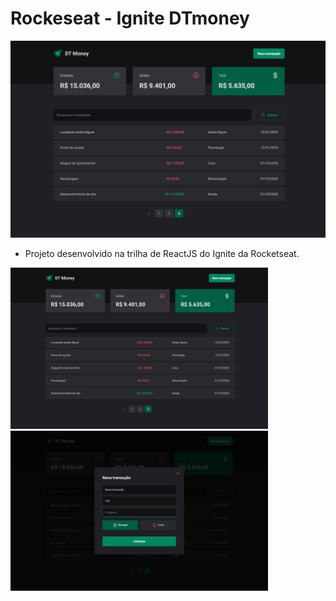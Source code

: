 # Rockeseat - Ignite DTmoney

<img src="./public/readme-images/transactions.png" />

- Projeto desenvolvido na trilha de ReactJS do Ignite da Rocketseat.

<div>
  <img width="412" src="./public/readme-images/transactions.png" />
  <img width="412" src="./public/readme-images/new-transaction-modal.png" />
</div>
